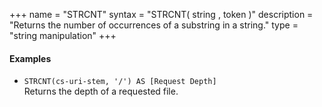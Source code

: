 +++
name = "STRCNT"
syntax = "STRCNT( string <STRING>, token <STRING> )"
description = "Returns the number of occurrences of a substring in a string."
type = "string manipulation"
+++

#### Examples
- `STRCNT(cs-uri-stem, '/') AS [Request Depth]`  
  Returns the depth of a requested file.
